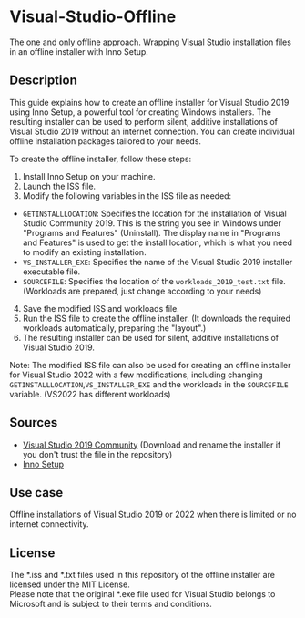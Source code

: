 # Visual-Studio-Offline

The one and only offline approach. Wrapping Visual Studio installation files in an offline installer with Inno Setup.

## Description

This guide explains how to create an offline installer for Visual Studio 2019 using Inno Setup, a powerful tool for creating Windows installers. The resulting installer can be used to perform silent, additive installations of Visual Studio 2019 without an internet connection. You can create individual offline installation packages tailored to your needs.

To create the offline installer, follow these steps:
1. Install Inno Setup on your machine.
2. Launch the ISS file.
3. Modify the following variables in the ISS file as needed:
- `GETINSTALLLOCATION`: Specifies the location for the installation of Visual Studio Community 2019. This is the string you see in Windows under "Programs and Features" (Uninstall). The display name in "Programs and Features" is used to get the install location, which is what you need to modify an existing installation.
- `VS_INSTALLER_EXE`: Specifies the name of the Visual Studio 2019 installer executable file.
- `SOURCEFILE`: Specifies the location of the `workloads_2019_test.txt` file. (Workloads are prepared, just change according to your needs)
4. Save the modified ISS and workloads file.
5. Run the ISS file to create the offline installer. (It downloads the required workloads automatically, preparing the "layout".)
6. The resulting installer can be used for silent, additive installations of Visual Studio 2019.

Note: The modified ISS file can also be used for creating an offline installer for Visual Studio 2022 with a few modifications, including changing `GETINSTALLLOCATION`,`VS_INSTALLER_EXE` and the workloads in the `SOURCEFILE` variable. (VS2022 has different workloads)

## Sources
- [Visual Studio 2019 Community](https://my.visualstudio.com/) (Download and rename the installer if you don't trust the file in the repository)<br>
- [Inno Setup](https://jrsoftware.org/isinfo.php)

## Use case

Offline installations of Visual Studio 2019 or 2022 when there is limited or no internet connectivity.

## License

The *.iss and *.txt files used in this repository of the offline installer are licensed under the MIT License. <br>
Please note that the original *.exe file used for Visual Studio belongs to Microsoft and is subject to their terms and conditions.

